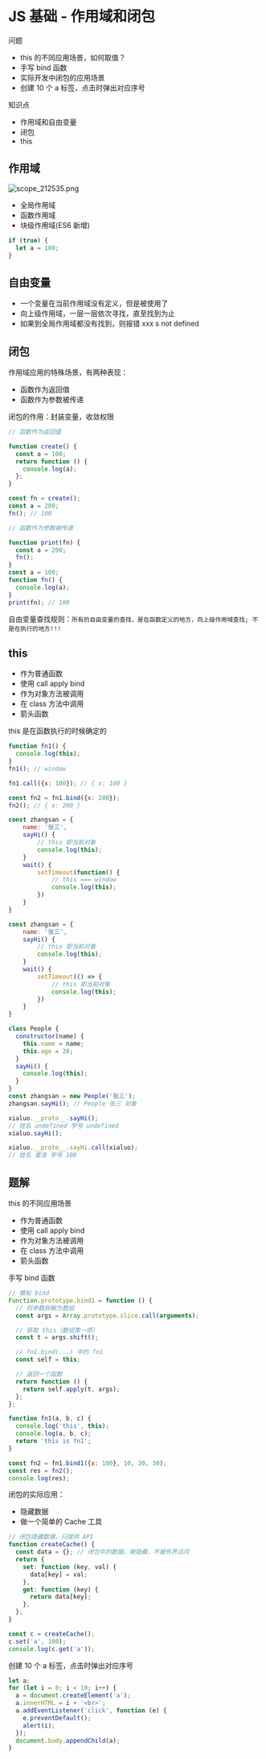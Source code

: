 # JS 基础 - 作用域和闭包

问题

- this 的不同应用场景，如何取值？
- 手写 bind 函数
- 实际开发中闭包的应用场景
- 创建 10 个 a 标签，点击时弹出对应序号

知识点

- 作用域和自由变量
- 闭包
- this

## 作用域

![scope_212535.png](./img/scope_212535.png)

- 全局作用域
- 函数作用域
- 块级作用域(ES6 新增)

```js
if (true) {
  let a = 100;
}
```

## 自由变量

- 一个变量在当前作用域没有定义，但是被使用了
- 向上级作用域，一层一层依次寻找，直至找到为止
- 如果到全局作用域都没有找到，则报错 xxx s not defined

## 闭包

作用域应用的特殊场景，有两种表现：

- 函数作为返回值
- 函数作为参数被传递

闭包的作用：封装变量，收敛权限

```js
// 函数作为返回值

function create() {
  const a = 100;
  return function () {
    console.log(a);
  };
}

const fn = create();
const a = 200;
fn(); // 100
```

```js
// 函数作为参数被传递

function print(fn) {
  const a = 200;
  fn();
}
const a = 100;
function fn() {
  console.log(a);
}
print(fn); // 100
```

自由变量查找规则：`所有的自由变量的查找，是在函数定义的地方，向上级作用域查找; 不是在执行的地方!!!`

## this

- 作为普通函数
- 使用 call apply bind
- 作为对象方法被调用
- 在 class 方法中调用
- 箭头函数

this 是在函数执行的时候确定的

```js
function fn1() {
  console.log(this);
}
fn1(); // window

fn1.call({x: 100}); // { x: 100 }

const fn2 = fn1.bind({x: 200});
fn2(); // { x: 200 }
```

```js
const zhangsan = {
    name: '张三',
    sayHi() {
        // this 即当前对象
        console.log(this);
    }
    wait() {
        setTimeout(function() {
            // this === window
            console.log(this);
        })
    }
}

const zhangsan = {
    name: '张三',
    sayHi() {
        // this 即当前对象
        console.log(this);
    }
    wait() {
        setTimeout(() => {
            // this 即当前对象
            console.log(this);
        })
    }
}
```

```js
class People {
  constructor(name) {
    this.name = name;
    this.age = 20;
  }
  sayHi() {
    console.log(this);
  }
}
const zhangsan = new People('张三');
zhangsan.sayHi(); // People 张三 对象
```

```js
xialuo.__proto__.sayHi();
// 姓名 undefined 学号 undefined
xialuo.sayHi();

xialuo.__proto__.sayHi.call(xialuo);
// 姓名 夏洛 学号 100
```

## 题解

this 的不同应用场景

- 作为普通函数
- 使用 call apply bind
- 作为对象方法被调用
- 在 class 方法中调用
- 箭头函数

手写 bind 函数

```js
// 模拟 bind
Function.prototype.bind1 = function () {
  // 将参数拆解为数组
  const args = Array.prototype.slice.call(arguments);

  // 获取 this（数组第一项）
  const t = args.shift();

  // fn1.bind(...) 中的 fn1
  const self = this;

  // 返回一个函数
  return function () {
    return self.apply(t, args);
  };
};

function fn1(a, b, c) {
  console.log('this', this);
  console.log(a, b, c);
  return 'this is fn1';
}

const fn2 = fn1.bind1({x: 100}, 10, 20, 30);
const res = fn2();
console.log(res);
```

闭包的实际应用：

- 隐藏数据
- 做一个简单的 Cache 工具

```js
// 闭包隐藏数据，只提供 API
function createCache() {
  const data = {}; // 闭包中的数据，被隐藏，不被外界访问
  return {
    set: function (key, val) {
      data[key] = val;
    },
    get: function (key) {
      return data[key];
    },
  };
}

const c = createCache();
c.set('a', 100);
console.log(c.get('a'));
```

创建 10 个 a 标签，点击时弹出对应序号

```js
let a;
for (let i = 0; i < 10; i++) {
  a = document.createElement('a');
  a.innerHTML = i + '<br>';
  a.addEventListener('click', function (e) {
    e.preventDefault();
    alert(i);
  });
  document.body.appendChild(a);
}
```
